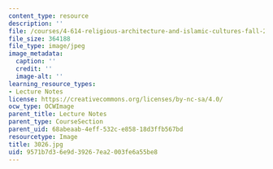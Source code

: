```yaml
---
content_type: resource
description: ''
file: /courses/4-614-religious-architecture-and-islamic-cultures-fall-2002/9571b7d36e9d39267ea2003fe6a55be8_3026.jpg
file_size: 364188
file_type: image/jpeg
image_metadata:
  caption: ''
  credit: ''
  image-alt: ''
learning_resource_types:
- Lecture Notes
license: https://creativecommons.org/licenses/by-nc-sa/4.0/
ocw_type: OCWImage
parent_title: Lecture Notes
parent_type: CourseSection
parent_uid: 68abeaab-4eff-532c-e858-18d3ffb567bd
resourcetype: Image
title: 3026.jpg
uid: 9571b7d3-6e9d-3926-7ea2-003fe6a55be8
---
```

